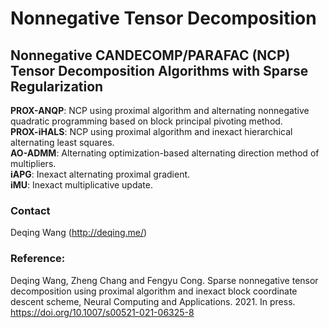 # Nonnegative Tensor Decomposition
## Nonnegative CANDECOMP/PARAFAC (NCP) Tensor Decomposition Algorithms with Sparse Regularization

**PROX-ANQP**: NCP using proximal algorithm and alternating nonnegative quadratic programming based on block principal pivoting method.  
**PROX-iHALS**: NCP using proximal algorithm and inexact hierarchical alternating least squares.  
**AO-ADMM**: Alternating optimization-based alternating direction method of multipliers.  
**iAPG**: Inexact alternating proximal gradient.  
**iMU**: Inexact multiplicative update.  

### Contact
Deqing Wang (http://deqing.me/)

### Reference:
Deqing Wang, Zheng Chang and Fengyu Cong. Sparse nonnegative tensor decomposition using proximal algorithm and inexact block coordinate descent scheme, Neural Computing and Applications. 2021. In press. https://doi.org/10.1007/s00521-021-06325-8

